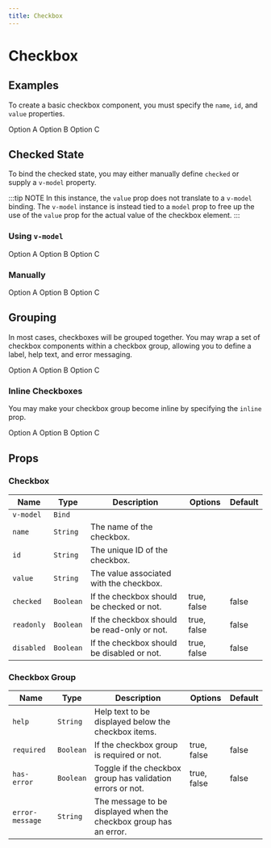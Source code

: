 ```yaml
---
title: Checkbox
---
```


# Checkbox

## Examples
To create a basic checkbox component, you must specify the `name`, `id`, and `value` properties.

<proton-example>
<p-checkbox name="option" id="option_a" value="option_a">Option A</p-checkbox>
<p-checkbox name="option" id="option_b" value="option_b">Option B</p-checkbox>
<p-checkbox name="option" id="option_c" value="option_c">Option C</p-checkbox>

<template slot="code">

```html
<p-checkbox name="option" id="option_a" value="option_a">Option A</p-checkbox>
<p-checkbox name="option" id="option_b" value="option_b">Option B</p-checkbox>
<p-checkbox name="option" id="option_c" value="option_c">Option C</p-checkbox>
```

</template>
</proton-example>

## Checked State
To bind the checked state, you may either manually define `checked` or supply a `v-model` property.

:::tip NOTE
In this instance, the `value` prop does not translate to a `v-model` binding. The `v-model` instance is instead tied to a `model` prop to free up the use of the `value` prop for the actual value of the checkbox element.
:::

### Using `v-model`
<proton-example>
<p-checkbox name="option" id="option_a" value="option_a">Option A</p-checkbox>
<p-checkbox name="option" id="option_b" value="option_b">Option B</p-checkbox>
<p-checkbox name="option" id="option_c" value="option_c">Option C</p-checkbox>

<template slot="code">

```html
<p-checkbox name="option" id="option_a" value="option_a" v-model="option">Option A</p-checkbox>
<p-checkbox name="option" id="option_b" value="option_b" v-model="option">Option B</p-checkbox>
<p-checkbox name="option" id="option_c" value="option_c" v-model="option">Option C</p-checkbox>
```

</template>
</proton-example>

### Manually
<proton-example>
<p-checkbox name="option" id="option_a" value="option_a" checked>Option A</p-checkbox>
<p-checkbox name="option" id="option_b" value="option_b" checked>Option B</p-checkbox>
<p-checkbox name="option" id="option_c" value="option_c">Option C</p-checkbox>

<template slot="code">

```html
<p-checkbox name="option" id="option_a" value="option_a" checked>Option A</p-checkbox>
<p-checkbox name="option" id="option_b" value="option_b" checked>Option B</p-checkbox>
<p-checkbox name="option" id="option_c" value="option_c">Option C</p-checkbox>
```

</template>
</proton-example>

## Grouping
In most cases, checkboxes will be grouped together. You may wrap a set of checkbox components within a checkbox group, allowing you to define a label, help text, and error messaging.

<proton-example>
<p-checkbox-group label="Select your options" help="Choose one or more options for your item." style="margin-bottom: 0;">
<p-checkbox name="option" id="option_a" value="option_a">Option A</p-checkbox>
<p-checkbox name="option" id="option_b" value="option_b">Option B</p-checkbox>
<p-checkbox name="option" id="option_c" value="option_c">Option C</p-checkbox>
</p-checkbox-group>

<template slot="code">

```html
<p-checkbox-group label="Select your options" help="Choose one or more options for your item.">
    <p-checkbox name="option" id="option_a" value="option_a" v-model="option">Option A</p-checkbox>
    <p-checkbox name="option" id="option_b" value="option_b" v-model="option">Option B</p-checkbox>
    <p-checkbox name="option" id="option_c" value="option_c" v-model="option">Option C</p-checkbox>
</p-checkbox-group>
```

</template>
</proton-example>

### Inline Checkboxes
You may make your checkbox group become inline by specifying the `inline` prop.

<proton-example>
<p-checkbox-group label="Select your options" help="Choose one or more options for your item." inline style="margin-bottom: 0;">
<p-checkbox name="option" id="option_a" value="option_a">Option A</p-checkbox>
<p-checkbox name="option" id="option_b" value="option_b">Option B</p-checkbox>
<p-checkbox name="option" id="option_c" value="option_c">Option C</p-checkbox>
</p-checkbox-group>

<template slot="code">

```html
<p-checkbox-group label="Select your options" help="Choose one or more options for your item." inline>
    <p-checkbox name="option" id="option_a" value="option_a" v-model="option">Option A</p-checkbox>
    <p-checkbox name="option" id="option_b" value="option_b" v-model="option">Option B</p-checkbox>
    <p-checkbox name="option" id="option_c" value="option_c" v-model="option">Option C</p-checkbox>
</p-checkbox-group>
```

</template>
</proton-example>

## Props

### Checkbox
| Name | Type | Description | Options | Default |
|------|------|-------------|---------|---------|
| `v-model` | `Bind` | | | |
| `name` | `String` | The name of the checkbox. | | |
| `id` | `String` | The unique ID of the checkbox. | | |
| `value` | `String` | The value associated with the checkbox. | | |
| `checked` | `Boolean` | If the checkbox should be checked or not. | true, false | false |
| `readonly` | `Boolean` | If the checkbox should be read-only or not. | true, false | false |
| `disabled` | `Boolean` | If the checkbox should be disabled or not. | true, false | false |

### Checkbox Group
| Name | Type | Description | Options | Default |
|------|------|-------------|---------|---------|
| `help` | `String` | Help text to be displayed below the checkbox items. | | |
| `required` | `Boolean` | If the checkbox group is required or not. | true, false | false |
| `has-error` | `Boolean` | Toggle if the checkbox group has validation errors or not. | true, false | false |
| `error-message` | `String` | The message to be displayed when the checkbox group has an error. | | |